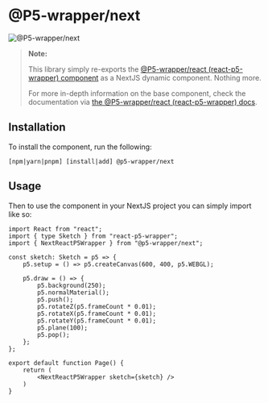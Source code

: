 # @P5-wrapper/next

![@P5-wrapper/next](https://socialify.git.ci/p5-wrapper/next/image?description=1&font=Rokkitt&forks=1&issues=1&language=1&logo=https%3A%2F%2Fupload.wikimedia.org%2Fwikipedia%2Fcommons%2F8%2F8e%2FNextjs-logo.svg&name=1&owner=1&pattern=Floating%20Cogs&pulls=1&stargazers=1&theme=Auto)

> **Note:**
>
> This library simply re-exports the [@P5-wrapper/react (react-p5-wrapper) component](https://github.com/P5-wrapper/react) as a NextJS dynamic component. Nothing more.
>
> For more in-depth information on the base component, check the documentation via [the @P5-wrapper/react (react-p5-wrapper) docs](https://github.com/P5-wrapper/react).

## Installation

To install the component, run the following:

```shell
[npm|yarn|pnpm] [install|add] @p5-wrapper/next
```

## Usage

Then to use the component in your NextJS project you can simply import like so:

```tsx
import React from "react";
import { type Sketch } from "react-p5-wrapper";
import { NextReactP5Wrapper } from "@p5-wrapper/next";

const sketch: Sketch = p5 => {
    p5.setup = () => p5.createCanvas(600, 400, p5.WEBGL);

    p5.draw = () => {
        p5.background(250);
        p5.normalMaterial();
        p5.push();
        p5.rotateZ(p5.frameCount * 0.01);
        p5.rotateX(p5.frameCount * 0.01);
        p5.rotateY(p5.frameCount * 0.01);
        p5.plane(100);
        p5.pop();
    };
};

export default function Page() {
    return (
        <NextReactP5Wrapper sketch={sketch} />
    )
}
```